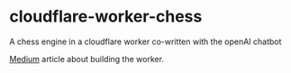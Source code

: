 # cloudflare-worker-chess
A chess engine in a cloudflare worker co-written with the openAI chatbot

[Medium](https://weblog.zeger.nl/using-openai-chatgpt-to-create-a-cloudflare-worker-based-chess-game-backend-c6bfd602a3db) article about building the worker.
